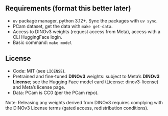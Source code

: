 ## Requirements (format this better later)
- `uv` package manager, python 3.12+. Sync the packages with `uv sync`.
- PCam dataset, get the data with `make get-data`.
- Access to DINOv3 weights (request access from Meta), access with a CLI HuggingFace login.
- Basic command: `make model`

## License

- Code: MIT (see `LICENSE`).
- Pretrained and fine-tuned **DINOv3** weights: subject to Meta’s **DINOv3 License**; see the
  Hugging Face model card (License: dinov3-license) and Meta’s license page.
- Data: PCam is CC0 (per the PCam repo).

Note: Releasing any weights derived from DINOv3 requires complying with the DINOv3 License
terms (gated access, redistribution conditions).
